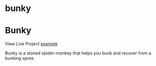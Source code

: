 # bunky

# Bunky #

View Live Project  [example](http://url.com/ "Demo")

Bunky is a stoned spider-monkey that helps you bunk and recover from a bunking spree.


